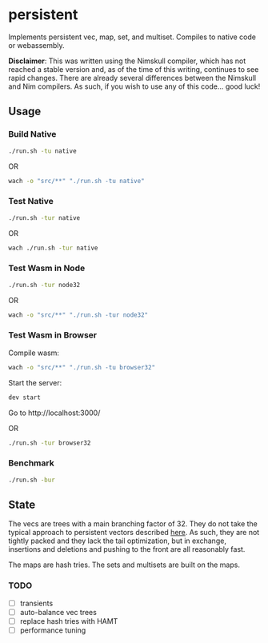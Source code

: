 # persistent

Implements persistent vec, map, set, and multiset. Compiles to native code or webassembly.

**Disclaimer**: This was written using the Nimskull compiler, which has not reached a stable version and, as of the time of this writing, continues to see rapid changes. There are already several differences between the Nimskull and Nim compilers. As such, if you wish to use any of this code... good luck!

## Usage

### Build Native

```sh
./run.sh -tu native
```

OR

```sh
wach -o "src/**" "./run.sh -tu native"
```

### Test Native

```sh
./run.sh -tur native
```

OR

```sh
wach ./run.sh -tur native
```

### Test Wasm in Node

```sh
./run.sh -tur node32
```

OR

```sh
wach -o "src/**" "./run.sh -tur node32"
```

### Test Wasm in Browser

Compile wasm:

```sh
wach -o "src/**" "./run.sh -tu browser32"
```

Start the server:

```sh
dev start
```

Go to http://localhost:3000/

OR

```sh
./run.sh -tur browser32
```

### Benchmark

```sh
./run.sh -bur
```

## State

The vecs are trees with a main branching factor of 32. They do not take the typical approach to persistent vectors described [here](https://dmiller.github.io/clojure-clr-next/general/2023/02/12/PersistentVector-part-2.html). As such, they are not tightly packed and they lack the tail optimization, but in exchange, insertions and deletions and pushing to the front are all reasonably fast.

The maps are hash tries. The sets and multisets are built on the maps.

### TODO

- [ ] transients
- [ ] auto-balance vec trees
- [ ] replace hash tries with HAMT
- [ ] performance tuning
